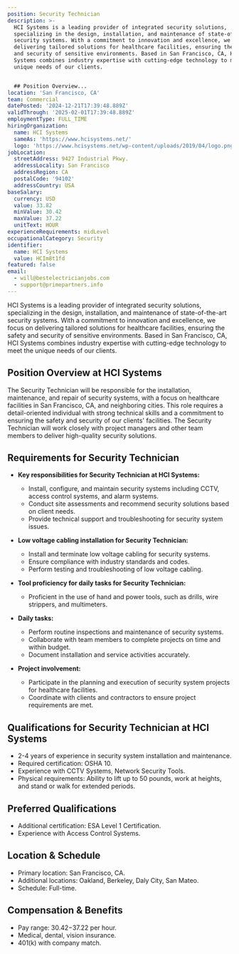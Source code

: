 ```yaml
---
position: Security Technician
description: >-
  HCI Systems is a leading provider of integrated security solutions,
  specializing in the design, installation, and maintenance of state-of-the-art
  security systems. With a commitment to innovation and excellence, we focus on
  delivering tailored solutions for healthcare facilities, ensuring the safety
  and security of sensitive environments. Based in San Francisco, CA, HCI
  Systems combines industry expertise with cutting-edge technology to meet the
  unique needs of our clients.


  ## Position Overview...
location: 'San Francisco, CA'
team: Commercial
datePosted: '2024-12-21T17:39:48.889Z'
validThrough: '2025-02-01T17:39:48.889Z'
employmentType: FULL_TIME
hiringOrganization:
  name: HCI Systems
  sameAs: 'https://www.hcisystems.net/'
  logo: 'https://www.hcisystems.net/wp-content/uploads/2019/04/logo.png'
jobLocation:
  streetAddress: 9427 Industrial Pkwy.
  addressLocality: San Francisco
  addressRegion: CA
  postalCode: '94102'
  addressCountry: USA
baseSalary:
  currency: USD
  value: 33.82
  minValue: 30.42
  maxValue: 37.22
  unitText: HOUR
experienceRequirements: midLevel
occupationalCategory: Security
identifier:
  name: HCI Systems
  value: HCIm8t1fd
featured: false
email:
  - will@bestelectricianjobs.com
  - support@primepartners.info
---
```




HCI Systems is a leading provider of integrated security solutions, specializing in the design, installation, and maintenance of state-of-the-art security systems. With a commitment to innovation and excellence, we focus on delivering tailored solutions for healthcare facilities, ensuring the safety and security of sensitive environments. Based in San Francisco, CA, HCI Systems combines industry expertise with cutting-edge technology to meet the unique needs of our clients.

## Position Overview at HCI Systems

The Security Technician will be responsible for the installation, maintenance, and repair of security systems, with a focus on healthcare facilities in San Francisco, CA, and neighboring cities. This role requires a detail-oriented individual with strong technical skills and a commitment to ensuring the safety and security of our clients' facilities. The Security Technician will work closely with project managers and other team members to deliver high-quality security solutions.

## Requirements for Security Technician

- **Key responsibilities for Security Technician at HCI Systems:**
  - Install, configure, and maintain security systems including CCTV, access control systems, and alarm systems.
  - Conduct site assessments and recommend security solutions based on client needs.
  - Provide technical support and troubleshooting for security system issues.

- **Low voltage cabling installation for Security Technician:**
  - Install and terminate low voltage cabling for security systems.
  - Ensure compliance with industry standards and codes.
  - Perform testing and troubleshooting of low voltage cabling.

- **Tool proficiency for daily tasks for Security Technician:**
  - Proficient in the use of hand and power tools, such as drills, wire strippers, and multimeters.

- **Daily tasks:**
  - Perform routine inspections and maintenance of security systems.
  - Collaborate with team members to complete projects on time and within budget.
  - Document installation and service activities accurately.

- **Project involvement:**
  - Participate in the planning and execution of security system projects for healthcare facilities.
  - Coordinate with clients and contractors to ensure project requirements are met.

## Qualifications for Security Technician at HCI Systems

- 2-4 years of experience in security system installation and maintenance.
- Required certification: OSHA 10.
- Experience with CCTV Systems, Network Security Tools.
- Physical requirements: Ability to lift up to 50 pounds, work at heights, and stand or walk for extended periods.

## Preferred Qualifications

- Additional certification: ESA Level 1 Certification.
- Experience with Access Control Systems.

## Location & Schedule

- Primary location: San Francisco, CA.
- Additional locations: Oakland, Berkeley, Daly City, San Mateo.
- Schedule: Full-time.

## Compensation & Benefits

- Pay range: $30.42-$37.22 per hour.
- Medical, dental, vision insurance.
- 401(k) with company match.